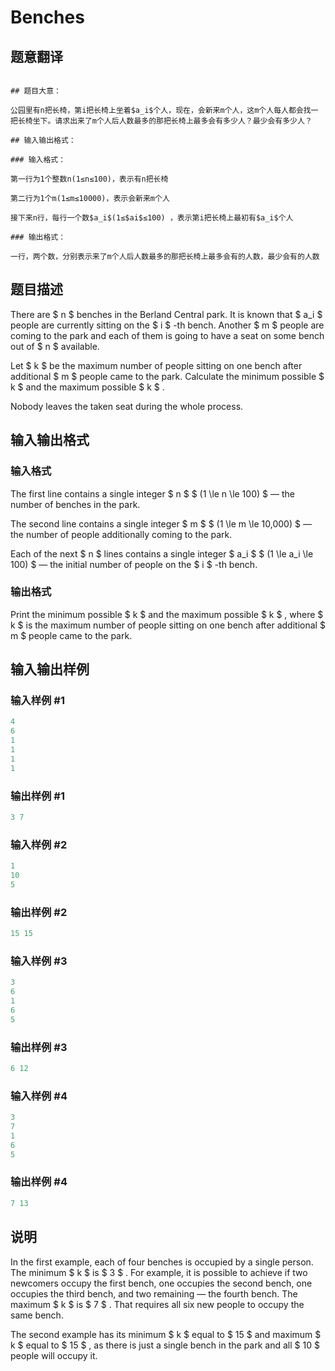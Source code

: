 # Benches

## 题意翻译

```

## 题目大意：

公园里有n把长椅，第i把长椅上坐着$a_i$个人，现在，会新来m个人，这m个人每人都会找一把长椅坐下。请求出来了m个人后人数最多的那把长椅上最多会有多少人？最少会有多少人？

## 输入输出格式：

### 输入格式：

第一行为1个整数n(1≤n≤100)，表示有n把长椅

第二行为1个m(1≤m≤10000)，表示会新来m个人

接下来n行，每行一个数$a_i$(1≤$ai$≤100) ，表示第i把长椅上最初有$a_i$个人

### 输出格式：

一行，两个数，分别表示来了m个人后人数最多的那把长椅上最多会有的人数，最少会有的人数

```

## 题目描述

There are $ n $ benches in the Berland Central park. It is known that $ a_i $ people are currently sitting on the $ i $ -th bench. Another $ m $ people are coming to the park and each of them is going to have a seat on some bench out of $ n $ available.

Let $ k $ be the maximum number of people sitting on one bench after additional $ m $ people came to the park. Calculate the minimum possible $ k $ and the maximum possible $ k $ .

Nobody leaves the taken seat during the whole process.

## 输入输出格式

### 输入格式

The first line contains a single integer $ n $ $ (1 \le n \le 100) $ — the number of benches in the park.

The second line contains a single integer $ m $ $ (1 \le m \le 10\,000) $ — the number of people additionally coming to the park.

Each of the next $ n $ lines contains a single integer $ a_i $ $ (1 \le a_i \le 100) $ — the initial number of people on the $ i $ -th bench.

### 输出格式

Print the minimum possible $ k $ and the maximum possible $ k $ , where $ k $ is the maximum number of people sitting on one bench after additional $ m $ people came to the park.

## 输入输出样例

### 输入样例 #1

```cpp
4
6
1
1
1
1

```
### 输出样例 #1

```cpp
3 7

```
### 输入样例 #2

```cpp
1
10
5

```
### 输出样例 #2

```cpp
15 15

```
### 输入样例 #3

```cpp
3
6
1
6
5

```
### 输出样例 #3

```cpp
6 12

```
### 输入样例 #4

```cpp
3
7
1
6
5

```
### 输出样例 #4

```cpp
7 13

```
## 说明

In the first example, each of four benches is occupied by a single person. The minimum $ k $ is $ 3 $ . For example, it is possible to achieve if two newcomers occupy the first bench, one occupies the second bench, one occupies the third bench, and two remaining — the fourth bench. The maximum $ k $ is $ 7 $ . That requires all six new people to occupy the same bench.

The second example has its minimum $ k $ equal to $ 15 $ and maximum $ k $ equal to $ 15 $ , as there is just a single bench in the park and all $ 10 $ people will occupy it.

